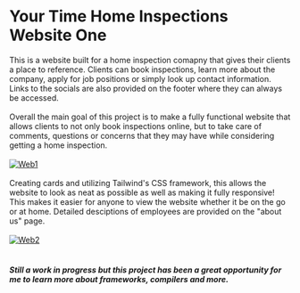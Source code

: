 <h1>Your Time Home Inspections Website One</h1>
This is a website built for a home inspection comapny that gives their clients a place to reference. Clients can book inspections, learn more about the company, apply for job positions or simply look up contact information. Links to the socials are also provided on the footer where they can always be accessed.
<br>
<br>
Overall the main goal of this project is to make a fully functional website that allows clients to not only book inspections online, but to take care of comments, questions or concerns that they may have while considering getting a home inspection.
<br>
<br>
<a href="https://ibb.co/wCGPqdL"><img src="https://i.ibb.co/GkY8DdJ/Web1.png" alt="Web1" border="0"></a>
<br>
<br>
Creating cards and utilizing Tailwind's CSS framework, this allows the website to look as neat as possible as well as making it fully responsive! This makes it easier for anyone to view the website whether it be on the go or at home. Detailed desciptions of employees are provided on the "about us" page. 
<br>
<br>
<a href="https://ibb.co/br8rVky"><img src="https://i.ibb.co/K939gJQ/Web2.png" alt="Web2" border="0"></a>
<br>
<br>
<h5><i>Still a work in progress but this project has been a great opportunity for me to learn more about frameworks, compilers and more.</i><h5b>
